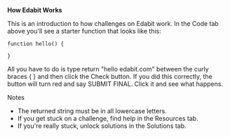 **How Edabit Works**

This is an introduction to how challenges on Edabit work. In the Code tab above you'll see a starter function that looks like this:
```
function hello() {

}
```
All you have to do is type return "hello edabit.com" between the curly braces { } and then click the Check button. If you did this correctly, the button will turn red and say SUBMIT FINAL. Click it and see what happens.

Notes
- The returned string must be in all lowercase letters.
- If you get stuck on a challenge, find help in the Resources tab.
- If you're really stuck, unlock solutions in the Solutions tab.

